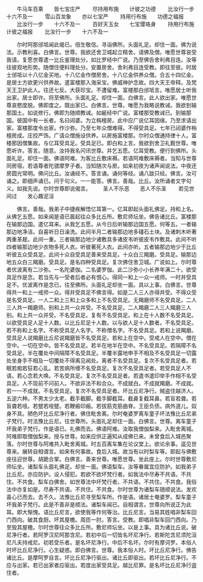 <!-- { "loadSidebar": true } -->
　　牛马车百乘　　皆七宝庄严
　　尽持用布施　　计彼之功德
　　比汝行一步　　十六不及一
　　雪山百龙象　　亦以七宝严
　　持用行布施　　功德之福报
　　比汝行一步　　十六不及一
　　百好天玉女　　七宝璎珞身
　　持用行布施　　计彼之福报
　　比汝行一步　　十六不及一

　　尔时阿那邠坻闻此偈已。倍生敬信。寻诣佛所。头面礼足。却住一面。佛为说法。示教利喜。白佛言。世尊。我欲还舍卫城起立精舍。请佛及僧。唯愿世尊哀受我请。复愿世尊遣一比丘鉴理处分。如比罗经中广说。乃至佛告舍利弗目连。汝等往彼观地形势。随僧住便料理处分。安置房舍。舍利弗目连受教。即往至彼。时居士邠坻以十八亿金买地。十八亿金作僧房舍。十八亿金供养众僧。合五十四亿金。是居士方欲更兴供养故。遣富楼那入海采宝。佛威神护念故。四大天王帝释。及梵天王卫护此人。往还七反。大获珍宝。不遭留难。富楼那白邠坻言。唯愿居士听我出家。居士即许。将至佛所。头面礼足。却住一面。白佛言。此人欲出家。唯愿世尊哀愍度脱。佛即度之。既出家已。白佛言。世尊。唯愿为我略说教诫。我欲到输那国土。如说修行。佛即为随顺教诫。如綖经中广说。富楼那受教诫已。到输那国。彼国中有一长者。名曰闼婆。为立栴檀房。此中应广说亿耳因缘。乃至求请出家。富楼那度令出家。作沙弥。乃至七年众僧难得。不得受具足。七年已闼婆作栴檀房成。庄挍严饰。广请众僧施设供养。以房施富楼那。尔时众僧通持律十人。富楼那因僧集故。与亿耳受具足。受具足已。即白和上言。我欲到舍卫礼觐世尊。唯愿听许。答言。随意。汝持我名问讯世尊。并乞五愿。亿耳受教。便行到佛所。头面礼足。却住一面。佛语阿难。为客比丘敷床褥。若语阿难敷床褥者。当知与世尊同房宿。若语尊者陀骠摩罗子者。当知随次与房。如来初夜为诸声闻说法。中夜还房圆光常明。佛问比丘。汝诵经不。答言诵。诵何等经。诵八跋只经。佛言。汝可诵之。即细声诵已。问于句义。一一能答。佛言。善哉。比丘。汝所诵者文字句义。如我先说。尔时世尊即说偈言。
　　圣人不乐恶　　恶人不乐圣
　　若见世间过　　发心趣泥洹

　　佛言。善哉。我弟子中捷疾解悟亿耳第一。亿耳即起头面礼佛足。持和上名。从佛乞五愿。如来闻是语已晨起往众多比丘所。敷尼师坛坐。佛告诸比丘。富楼那在输那边国。遣亿耳来。从我乞五愿。从今日后听输那边国五愿。何等五。一者输那边地净洁。自喜听日日澡洗。此间半月二者输那边地多礓石土块。及诸刺木听著两重革屣。此间一重。三者输那边地少诸敷具多诸皮韦听彼皮韦作敷具。此间不听四者输那边地少衣物多死人衣。听彼著死人衣。此间亦听。五者输那边地少于比丘听彼五众受具足。此间十众自受具足善来受具足。十众白三羯磨。受具足。输那边地五众白三羯磨。受具足。是名四种受具足。复次佛住舍卫城。广说如上。尔时尊者优波离有二沙弥。一名陀婆伽。二名婆罗伽。此二沙弥小小长养年满二十。欲受具足作是念。若当先与一受者后者必有恨心。得同一和上一众一戒师。一时并受具足不。优波离作是念已。往至佛所。头面礼足却坐一面。具以上事。白佛言。世尊得共一和上一戒师一众。得并受具足不佛言得。如是二人三人亦得并受。不得众受是名受具足。一人二和上三和上众多和上不名受具足。无羯磨师不名受具足。二人三人共一羯磨师。别和上共一众并受。不名受具足。二人羯磨二人三人羯磨三人别。和上共一众并受。不名受具足。复有不名受具足。和上在十人数不名受具足。以欲受具足人足十人数。以比丘尼足十人数。以与欲人足十人数者。不名受具足。若不称和上名字。不称受具足人名字。不称僧名字。不名受具足。若和上说羯磨。受具足人说羯磨比丘尼说羯磨皆不名受具足。若和上在空中。受戒人在空中。僧在空中。一切在空中。皆不名受具足。若半在地半在空中。不名受具足。若隔障不名受具足。半在覆处中间隔障不名受具足。半覆半露地申手不相及不名受具足一切露处坐身手不相及一切覆处不得离见闻处。离者不名受具足。复次不名受具足者。若眠若痴若狂若心乱。若苦病所缠不名受具足。复次不名受具足者。若受具足人不语。若心念若大唤。不名受具足。复次不名受具足者。若遣书遣印举手作相不名受具足。人不现前不问前人。不欲非法不和合众。不成就白。不成就羯磨。不成就。若一一不成就。不名受具足。复次不名受具足者。坏比丘尼净行。贼盗住越济人。五逆六种。不男太少太老。截手截脚。截手脚截耳。截鼻复截耳鼻。若盲若聋。若盲聋若哑。若躄若哑躄。若鞭瘢印瘢。若拔筋克筋曲脊。王臣负债。病外道儿。奴身不具。陋色坏比丘尼净行者。佛住毗舍离。尔时奄婆罗离车童子坏法豫比丘尼弟子梵行。时法豫比丘尼。往世尊所。头面礼足却住一面。白佛言。世尊。离车童子坏我弟子梵行。作是语已。礼佛而去。佛语阿难。汝取我僧伽梨来。入毗舍离城。阿难即取僧伽梨来。授与世尊。如来应供正遍知从成佛已来。未曾食后入城邑聚落。尔时世尊与阿难共入毗舍离城。时五百离车集在论议堂上。欲论余事。遥见世尊来。展转自相谓言。如来有何事故。食后入城。故当有以时梨车等。即起与佛敷座往迎世尊。胡跪合掌。白佛言。善来世尊。唯愿世尊。坐此座上。尔时世尊敷尼师坛坐。诸梨车头面礼佛足。却坐一面。佛语梨车。汝等眷属宜应防护。如我弟子比丘尼。亦应防护。设人侵犯。若欲不欲坏梵行者。如我法中尽寿不共语。不共住。不共食。梨车白佛舍。如世尊法中坏梵行者。不共语。不共住。不共食。我俗法中亦复如是。尽寿不共语。不共住。不共食。尔时世尊为诸梨车随顺说法。发欢喜心已而去。去不久。法豫比丘尼寻至梨车所。作是语。诸居士奄婆罗。梨车童子坏我弟子梵行。此是不善非是顺法。诸梨车闻已。自相谓言。世尊向所说正为此耳。即大惭愧。语比丘尼言。欲使我等作何等治。比丘尼言。当易其姓唱非梨车回门西向。破其食厨。坏其屋檐。周匝一肘。答言。受教。即唱非梨车回门西向。乃至毁其屋檐。尔时世尊往众多比丘所。敷尼师坛坐。以是上事。具为诸比丘说。破尼净行者。若阿罗汉尼阿那含尼。若初中后一切皆名坏尼净行。若斯陀含尼须陀洹尼凡夫持戒尼。初若受乐者。是名坏尼净行。中后不名坏。尔时有摩诃罗。本俗人时坏比丘尼净行。心生疑惑。即白佛言。世尊。我本俗人时。坏比丘尼净行。佛告诸比丘。是摩呵罗自言。坏比丘尼净行驱出。诸比丘即驱出。若坏比丘尼净行。不应与出家。若已出家者应驱出。若度出家受具足。越比尼罪。是名坏比丘尼净行盗住者。
